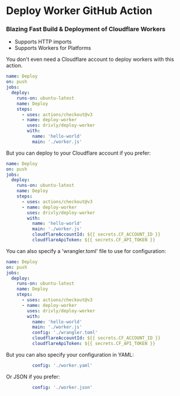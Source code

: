 # Deploy Worker GitHub Action

### Blazing Fast Build & Deployment of Cloudflare Workers 
- Supports HTTP imports
- Supports Workers for Platforms 

You don't even need a Cloudflare account to deploy workers with this action.

```yaml
name: Deploy
on: push
jobs:
  deploy:
    runs-on: ubuntu-latest
    name: Deploy
    steps:
      - uses: actions/checkout@v3
      - name: deploy-worker
        uses: drivly/deploy-worker
        with:
          name: 'hello-world'
          main: './worker.js'
```

But you can deploy to your Cloudflare account if you prefer:
```yaml
name: Deploy
on: push
jobs:
  deploy:
    runs-on: ubuntu-latest
    name: Deploy
    steps:
      - uses: actions/checkout@v3
      - name: deploy-worker
        uses: drivly/deploy-worker
        with:
          name: 'hello-world'
          main: './worker.js'
          cloudflareAccountId: ${{ secrets.CF_ACCOUNT_ID }}
          cloudflareApiToken: ${{ secrets.CF_API_TOKEN }}
```

You can also specify a 'wrangler.toml' file to use for configuration:

```yaml
name: Deploy
on: push
jobs:
  deploy:
    runs-on: ubuntu-latest
    name: Deploy
    steps:
      - uses: actions/checkout@v3
      - name: deploy-worker
        uses: drivly/deploy-worker
        with:
          name: 'hello-world'
          main: './worker.js'
          config: './wrangler.toml'
          cloudflareAccountId: ${{ secrets.CF_ACCOUNT_ID }}
          cloudflareApiToken: ${{ secrets.CF_API_TOKEN }}
```

But you can also specify your configuration in YAML:
```yaml
          config: './worker.yaml'
```


Or JSON if you prefer:

```yaml
          config: './worker.json'
```

